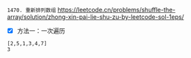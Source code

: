 
`1470. 重新排列数组` https://leetcode.cn/problems/shuffle-the-array/solution/zhong-xin-pai-lie-shu-zu-by-leetcode-sol-1eps/
- [x] 方法一：一次遍历

```
[2,5,1,3,4,7]
3
```
